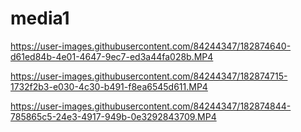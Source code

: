 # media1


https://user-images.githubusercontent.com/84244347/182874640-d61ed84b-4e01-4647-9ec7-ed3a44fa028b.MP4

https://user-images.githubusercontent.com/84244347/182874715-1732f2b3-e030-4c30-b491-f8ea6545d611.MP4

https://user-images.githubusercontent.com/84244347/182874844-785865c5-24e3-4917-949b-0e3292843709.MP4
